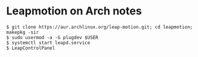 # Leapmotion on Arch notes

```
$ git clone https://aur.archlinux.org/leap-motion.git; cd leapmotion; makepkg -sir
$ sudo usermod -a -G plugdev $USER
$ systemctl start leapd.service
$ LeapControlPanel
```


